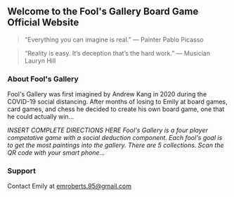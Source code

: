 ## Welcome to the Fool's Gallery Board Game Official Website

>“Everything you can imagine is real.”
― Painter Pablo Picasso

>“Reality is easy. It’s deception that’s the hard work.”
― Musician Lauryn Hill

### About Fool's Gallery

Fool's Gallery was first imagined by Andrew Kang in 2020 during the COVID-19 social distancing. After months of losing to Emily at board games, card games, and chess he decided to create his own board game, one that he could actually win...

*INSERT COMPLETE DIRECTIONS HERE 
Fool's Gallery is a four player competative game with a social deduction component.
Each fool's goal is to get the most paintings into the gallery.
There are 5 collections.
Scan the QR code with your smart phone...*


### Support

Contact Emily at emroberts.95@gmail.com
